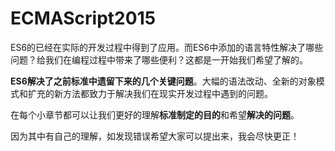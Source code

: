# ECMAScript2015

ES6的已经在实际的开发过程中得到了应用。而ES6中添加的语言特性解决了哪些问题？给我们在编程过程中带来了哪些便利？这都是一开始我们希望了解的。

**ES6解决了之前标准中遗留下来的几个关键问题**。大幅的语法改动、全新的对象模式和扩充的新方法都致力于解决我们在现实开发过程中遇到的问题。

在每个小章节都可以让我们更好的理解**标准制定的目的**和希望**解决的问题**。

因为其中有自己的理解，如发现错误希望大家可以提出来，我会尽快更正！

